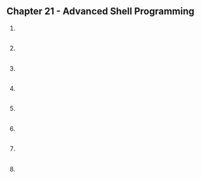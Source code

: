 ##  Chapter 21 - Advanced Shell Programming

01. 

##

02. 

##

03. 

##

04. 

##

05. 

##

06. 

##

07. 

##

08. 

##
